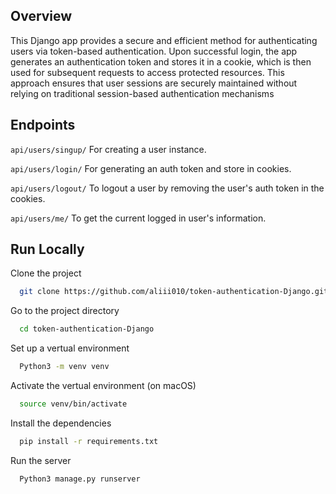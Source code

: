 ## Overview

This Django app provides a secure and efficient method for authenticating users via token-based authentication. Upon successful login, the app generates an authentication token and stores it in a cookie, which is then used for subsequent requests to access protected resources. This approach ensures that user sessions are securely maintained without relying on traditional session-based authentication mechanisms

## Endpoints

`api/users/singup/` For creating a user instance.

`api/users/login/` For generating an auth token and store in cookies.

`api/users/logout/` To logout a user by removing the user's auth token in the cookies.

`api/users/me/` To get the current logged in user's information.

## Run Locally

Clone the project

```bash
  git clone https://github.com/aliii010/token-authentication-Django.git
```

Go to the project directory

```bash
  cd token-authentication-Django
```

Set up a vertual environment

```bash
  Python3 -m venv venv
```

Activate the vertual environment (on macOS)

```bash
  source venv/bin/activate
```

Install the dependencies

```bash
  pip install -r requirements.txt
```

Run the server

```bash
  Python3 manage.py runserver
```
